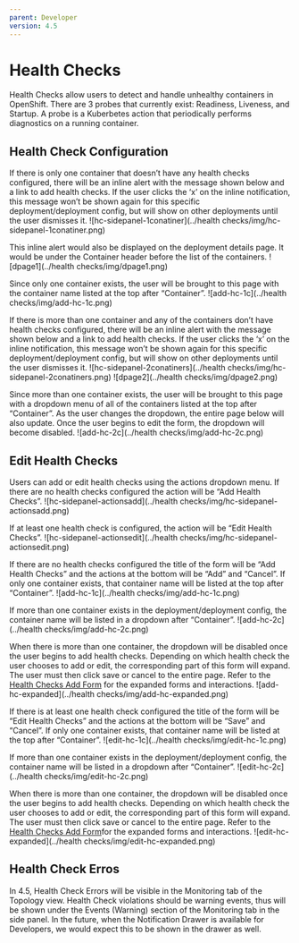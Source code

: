 ```yaml
---
parent: Developer
version: 4.5
---
```


# Health Checks
Health Checks allow users to detect and handle unhealthy containers in OpenShift.  There are 3 probes that currently exist: Readiness, Liveness, and Startup. A probe is a Kuberbetes action that periodically performs diagnostics on a running container.

## Health Check Configuration
If there is only one container that doesn’t have any health checks configured, there will be an inline alert with the message shown below and a link to add health checks. If the user clicks the ‘x’ on the inline notification, this message won’t be shown again for this specific deployment/deployment config, but will show on other deployments until the user dismisses it.
![hc-sidepanel-1conatiner](../health checks/img/hc-sidepanel-1conatiner.png)

This inline alert would also be displayed on the deployment details page.  It would be under the Container header before the list of the containers.
![dpage1](../health checks/img/dpage1.png)

Since only one container exists, the user will be brought to this page with the container name listed at the top after “Container”.
![add-hc-1c](../health checks/img/add-hc-1c.png)

If there is more than one container and any of the containers don’t have health checks configured, there will be an inline alert with the message shown below and a link to add health checks. If the user clicks the ‘x’ on the inline notification, this message won’t be shown again for this specific deployment/deployment config, but will show on other deployments until the user dismisses it.
![hc-sidepanel-2conatiners](../health checks/img/hc-sidepanel-2conatiners.png)
![dpage2](../health checks/img/dpage2.png)

Since more than one container exists, the user will be brought to this page with a dropdown menu of all of the containers listed at the top after “Container”.  As the user changes the dropdown, the entire page below will also update.  Once the user begins to edit the form, the dropdown will become disabled.
![add-hc-2c](../health checks/img/add-hc-2c.png)


## Edit Health Checks
Users can add or edit health checks using the actions dropdown menu.  If there are no health checks configured the action will be “Add Health Checks”. 
![hc-sidepanel-actionsadd](../health checks/img/hc-sidepanel-actionsadd.png)

If at least one health check is configured, the action will be “Edit Health Checks”.
![hc-sidepanel-actionsedit](../health checks/img/hc-sidepanel-actionsedit.png)

If there are no health checks configured the title of the form will be “Add Health Checks” and the actions at the bottom will be “Add” and “Cancel”. If only one container exists, that container name will be listed at the top after “Container”.
![add-hc-1c](../health checks/img/add-hc-1c.png)

If more than one container exists in the deployment/deployment config, the container name will be listed in a dropdown after “Container”. 
![add-hc-2c](../health checks/img/add-hc-2c.png)

When there is more than one container, the dropdown will be disabled once the user begins to add health checks.  Depending on which health check the user chooses to add or edit, the corresponding part of this form will expand. The user must then click save or cancel to the entire page. Refer to the [Health Checks Add Form](developer/add-45/sections/Adv-Health_Checks.md) for the expanded forms and interactions.
![add-hc-expanded](../health checks/img/add-hc-expanded.png)

If there is at least one health check configured the title of the form will be “Edit Health Checks” and the actions at the bottom will be “Save” and “Cancel”. If only one container exists, that container name will be listed at the top after “Container”.
![edit-hc-1c](../health checks/img/edit-hc-1c.png)

If more than one container exists in the deployment/deployment config, the container name will be listed in a dropdown after “Container”. 
![edit-hc-2c](../health checks/img/edit-hc-2c.png)

When there is more than one container, the dropdown will be disabled once the user begins to add health checks.  Depending on which health check the user chooses to add or edit, the corresponding part of this form will expand. The user must then click save or cancel to the entire page. Refer to the [Health Checks Add Form](developer/add-45/sections/Adv-Health_Checks.md)for the expanded forms and interactions.
![edit-hc-expanded](../health checks/img/edit-hc-expanded.png)

## Health Check Erros
In 4.5, Health Check Errors will be visible in the Monitoring tab of the Topology view. Health Check violations should be warning events, thus will be shown under the Events (Warning) section of the Monitoring tab in the side panel. In the future, when the Notification Drawer is available for Developers, we would expect this to be shown in the drawer as well.


